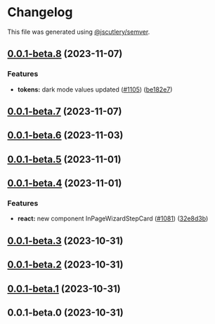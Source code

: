 # Changelog

This file was generated using [@jscutlery/semver](https://github.com/jscutlery/semver).

## [0.0.1-beta.8](https://github.com/sebgroup/green/compare/@sebgroup/green-tokens@0.0.1-beta.7...@sebgroup/green-tokens@0.0.1-beta.8) (2023-11-07)


### Features

* **tokens:** dark mode values updated ([#1105](https://github.com/sebgroup/green/issues/1105)) ([be182e7](https://github.com/sebgroup/green/commit/be182e7b253fb4e8a361655ca1c4e9719e9a817c))



## [0.0.1-beta.7](https://github.com/sebgroup/green/compare/@sebgroup/green-tokens@0.0.1-beta.6...@sebgroup/green-tokens@0.0.1-beta.7) (2023-11-07)



## [0.0.1-beta.6](https://github.com/sebgroup/green/compare/@sebgroup/green-tokens@0.0.1-beta.5...@sebgroup/green-tokens@0.0.1-beta.6) (2023-11-03)



## [0.0.1-beta.5](https://github.com/sebgroup/green/compare/@sebgroup/green-tokens@0.0.1-beta.4...@sebgroup/green-tokens@0.0.1-beta.5) (2023-11-01)



## [0.0.1-beta.4](https://github.com/sebgroup/green/compare/@sebgroup/green-tokens@0.0.1-beta.3...@sebgroup/green-tokens@0.0.1-beta.4) (2023-11-01)


### Features

* **react:** new component InPageWizardStepCard ([#1081](https://github.com/sebgroup/green/issues/1081)) ([32e8d3b](https://github.com/sebgroup/green/commit/32e8d3b45992a5cc851e23b42930ae6710556a7b))



## [0.0.1-beta.3](https://github.com/sebgroup/green/compare/@sebgroup/green-tokens@0.0.1-beta.2...@sebgroup/green-tokens@0.0.1-beta.3) (2023-10-31)



## [0.0.1-beta.2](https://github.com/sebgroup/green/compare/@sebgroup/green-tokens@0.0.1-beta.1...@sebgroup/green-tokens@0.0.1-beta.2) (2023-10-31)



## [0.0.1-beta.1](https://github.com/sebgroup/green/compare/@sebgroup/green-tokens@0.0.1-beta.0...@sebgroup/green-tokens@0.0.1-beta.1) (2023-10-31)



## 0.0.1-beta.0 (2023-10-31)
